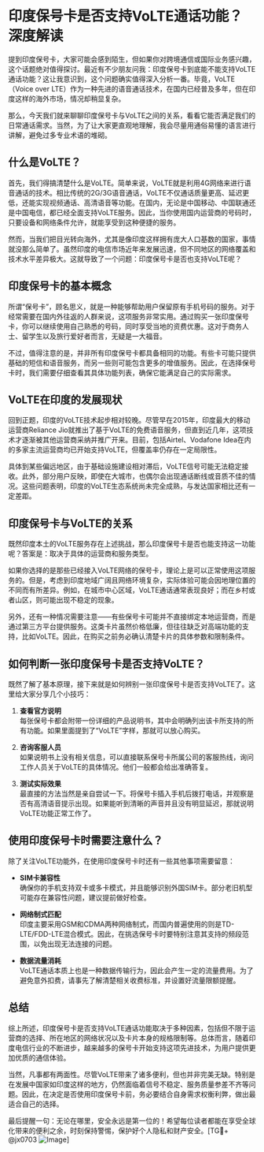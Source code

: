 # 印度保号卡是否支持VoLTE通话功能？深度解读

提到印度保号卡，大家可能会感到陌生，但如果你对跨境通信或国际业务感兴趣，这个话题绝对值得探讨。最近有不少朋友问我：印度保号卡到底能不能支持VoLTE通话功能？这让我意识到，这个问题确实值得深入分析一番。毕竟，VoLTE（Voice over LTE）作为一种先进的语音通话技术，在国内已经普及多年，但在印度这样的海外市场，情况却稍显复杂。

那么，今天我们就来聊聊印度保号卡与VoLTE之间的关系，看看它能否满足我们的日常通话需求。当然，为了让大家更直观地理解，我会尽量用通俗易懂的语言进行讲解，避免过多专业术语的堆砌。

## 什么是VoLTE？

首先，我们得搞清楚什么是VoLTE。简单来说，VoLTE就是利用4G网络来进行语音通话的技术。相比传统的2G/3G语音通话，VoLTE不仅通话质量更高、延迟更低，还能实现视频通话、高清语音等功能。在国内，无论是中国移动、中国联通还是中国电信，都已经全面支持VoLTE服务。因此，当你使用国内运营商的号码时，只要设备和网络条件允许，就能享受到这种便捷的服务。

然而，当我们把目光转向海外，尤其是像印度这样拥有庞大人口基数的国家，事情就没那么简单了。虽然印度的电信市场近年来发展迅速，但不同地区的网络覆盖和技术水平差异极大。这就导致了一个问题：印度保号卡是否也支持VoLTE呢？

## 印度保号卡的基本概念

所谓“保号卡”，顾名思义，就是一种能够帮助用户保留原有手机号码的服务。对于经常需要在国内外往返的人群来说，这项服务非常实用。通过购买一张印度保号卡，你可以继续使用自己熟悉的号码，同时享受当地的资费优惠。这对于商务人士、留学生以及旅行爱好者而言，无疑是一大福音。

不过，值得注意的是，并非所有印度保号卡都具备相同的功能。有些卡可能只提供基础的短信和语音服务，而另一些则可能包含更多的增值服务。因此，在选择保号卡时，我们需要仔细查看其具体功能列表，确保它能满足自己的实际需求。

## VoLTE在印度的发展现状

回到正题，印度的VoLTE技术起步相对较晚。尽管早在2015年，印度最大的移动运营商Reliance Jio就推出了基于VoLTE的免费语音服务，但直到近几年，这项技术才逐渐被其他运营商采纳并推广开来。目前，包括Airtel、Vodafone Idea在内的多家主流运营商均已开始支持VoLTE，但覆盖率仍存在一定局限性。

具体到某些偏远地区，由于基础设施建设相对滞后，VoLTE信号可能无法稳定接收。此外，部分用户反映，即使在大城市，也偶尔会出现通话断线或音质不佳的情况。这些问题表明，印度的VoLTE生态系统尚未完全成熟，与发达国家相比还有一定差距。

## 印度保号卡与VoLTE的关系

既然印度本土的VoLTE服务存在上述挑战，那么印度保号卡是否也能支持这一功能呢？答案是：取决于具体的运营商和服务类型。

如果你选择的是那些已经接入VoLTE网络的保号卡，理论上是可以正常使用这项服务的。但是，考虑到印度地域广阔且网络环境复杂，实际体验可能会因地理位置的不同而有所差异。例如，在城市中心区域，VoLTE通话通常表现良好；而在乡村或者山区，则可能出现不稳定的现象。

另外，还有一种情况需要注意——有些保号卡可能并不直接绑定本地运营商，而是通过第三方平台提供服务。这类卡片虽然价格低廉，但往往缺乏对高端功能的支持，比如VoLTE。因此，在购买之前务必确认清楚卡片的具体参数和限制条件。

## 如何判断一张印度保号卡是否支持VoLTE？

既然了解了基本原理，接下来就是如何辨别一张印度保号卡是否支持VoLTE了。这里给大家分享几个小技巧：

1. **查看官方说明**  
   每张保号卡都会附带一份详细的产品说明书，其中会明确列出该卡所支持的所有功能。如果里面提到了“VoLTE”字样，那就可以放心购买。

2. **咨询客服人员**  
   如果说明书上没有相关信息，可以直接联系保号卡所属公司的客服热线，询问工作人员关于VoLTE的具体情况。他们一般都会给出准确答复。

3. **测试实际效果**  
   最直接的方法当然是亲自尝试一下。将保号卡插入手机后拨打电话，并观察是否有高清语音提示出现。如果能听到清晰的声音并且没有明显延迟，那就说明VoLTE功能正常工作了。

## 使用印度保号卡时需要注意什么？

除了关注VoLTE功能外，在使用印度保号卡时还有一些其他事项需要留意：

- **SIM卡兼容性**  
  确保你的手机支持双卡或多卡模式，并且能够识别外国SIM卡。部分老旧机型可能存在兼容性问题，建议提前做好检查。

- **网络制式匹配**  
  印度主要采用GSM和CDMA两种网络制式，而国内普遍使用的则是TD-LTE/FDD-LTE混合模式。因此，在挑选保号卡时要特别注意其支持的频段范围，以免出现无法连接的问题。

- **数据流量消耗**  
  VoLTE通话本质上也是一种数据传输行为，因此会产生一定的流量费用。为了避免意外扣费，请事先了解清楚相关收费标准，并设置好流量限额提醒。

## 总结

综上所述，印度保号卡是否支持VoLTE通话功能取决于多种因素，包括但不限于运营商的选择、所在地区的网络状况以及卡片本身的规格限制等。总体而言，随着印度电信行业的不断进步，越来越多的保号卡开始支持这项先进技术，为用户提供更加优质的通信体验。

当然，凡事都有两面性。尽管VoLTE带来了诸多便利，但也并非完美无缺。特别是在发展中国家如印度这样的地方，仍然面临着信号不稳定、服务质量参差不齐等问题。因此，在决定是否使用印度保号卡前，务必要结合自身需求权衡利弊，做出最适合自己的选择。

最后提醒一句：无论在哪里，安全永远是第一位的！希望每位读者都能在享受全球化带来的便利之余，时刻保持警惕，保护好个人隐私和财产安全。[TG💪+ @jx0703 ![Image](https://github.com/user-attachments/assets/dbca1d08-cadb-493c-b0ec-ad6f7a83f270)]